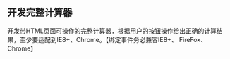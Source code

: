 <h2>开发完整计算器
</h2>
开发带HTML页面可操作的完整计算器，根据用户的按钮操作给出正确的计算结果，至少要适配到IE8+、Chrome。【绑定事件务必兼容IE8+、 FireFox、Chrome】

